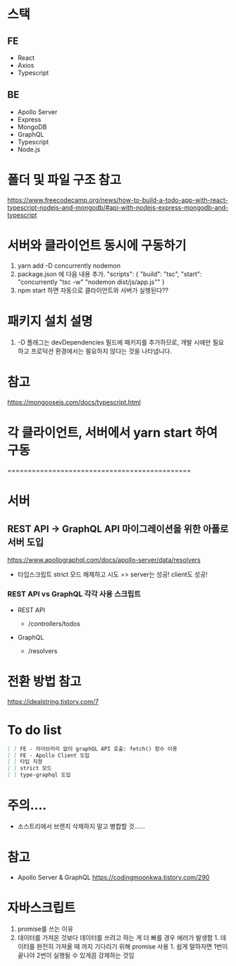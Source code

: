 # 스택
## FE
- React
- Axios
- Typescript

## BE
- Apollo Server
- Express
- MongoDB
- GraphQL
- Typescript
- Node.js

# 폴더 및 파일 구조 참고

https://www.freecodecamp.org/news/how-to-build-a-todo-app-with-react-typescript-nodejs-and-mongodb/#api-with-nodejs-express-mongodb-and-typescript

# 서버와 클라이언트 동시에 구동하기

1. yarn add -D concurrently nodemon
2. package.json 에 다음 내용 추가.
   "scripts": {
   "build": "tsc",
   "start": "concurrently \"tsc -w\" \"nodemon dist/js/app.js\""
   }
3. npm start 하면 자동으로 클라이언트와 서버가 실행된다??

# 패키지 설치 설명
1. -D 플래그는 devDependencies 필드에 패키지를 추가하므로, 개발 시에만 필요하고 프로덕션 환경에서는 필요하지 않다는 것을 나타냅니다.

# 참고
https://mongoosejs.com/docs/typescript.html

# 각 클라이언트, 서버에서 yarn start 하여 구동


=============================================
# 서버
## REST API -> GraphQL API 마이그레이션을 위한 아폴로서버 도입
https://www.apollographql.com/docs/apollo-server/data/resolvers

- 타입스크립트 strict 모드 해제하고 시도 => server는 성공! client도 성공!

### REST API vs GraphQL 각각 사용 스크립트
- REST API
  - /controllers/todos

- GraphQL
  - /resolvers


# 전환 방법 참고
https://idealstring.tistory.com/7


# To do list
```markdown
[ ] FE - 라이브러리 없이 graphQL API 호출: fetch() 함수 이용
[ ] FE - Apollo Client 도입
[ ] 타입 지정
[ ] strict 모드
[ ] type-graphql 도입
```


# 주의....
- 소스트리에서 브랜치 삭제하지 말고 병합할 것...... 


# 참고 
- Apollo Server & GraphQL
https://codingmoonkwa.tistory.com/290






# 자바스크립트
1. promise를 쓰는 이유
  1. 데이터를 가져온 것보다 데이터를 쓰려고 하는 게 더 빠를 경우 에러가 발생함
    1. 데이터를 완전히 가져올 때 까지 기다리기 위해 promise 사용
    1. 쉽게 말하자면 1번이 끝나야 2번이 실행될 수 있게끔 강제하는 것임